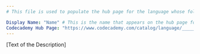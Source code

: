 ```yaml
---
# This file is used to populate the hub page for the language whose folder it's in. Be sure to create a new version if you create a folder for a new language!

Display Name: "Name" # This is the name that appears on the hub page for this language. Pay attention to capitalization and punctuation!
Codecademy Hub Page: "https://www.codecademy.com/catalog/language/______" # If codecademy.com doesn't have a hub page for this language, that's okay too. You can leave this field as `null`
---
```


[Text of the Description] <!-- # Write up an introductory description of the language here! -->
